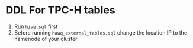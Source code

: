 # DDL For TPC-H tables

1. Run `hive.sql` first
2. Before running `hawq_external_tables.sql` change the location IP to the namenode of your cluster
